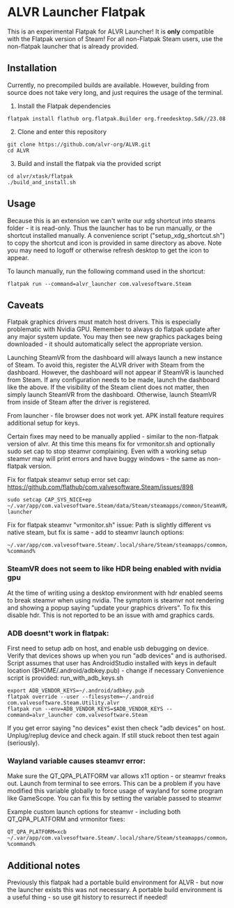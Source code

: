 # ALVR Launcher Flatpak

This is an experimental Flatpak for ALVR Launcher! It is **only** compatible with the Flatpak version of Steam! For all non-Flatpak Steam users, use the non-flatpak launcher that is already provided.

## Installation

Currently, no precompiled builds are available. However, building from source does not take very long, and just requires the usage of the terminal.

1. Install the Flatpak dependencies

```
flatpak install flathub org.flatpak.Builder org.freedesktop.Sdk//23.08 
```

2. Clone and enter this repository

```
git clone https://github.com/alvr-org/ALVR.git
cd ALVR
```

3. Build and install the flatpak via the provided script

```
cd alvr/xtask/flatpak
./build_and_install.sh  
```

## Usage

Because this is an extension we can't write our xdg shortcut into steams folder - it is read-only.
Thus the launcher has to be run manually, or the shortcut installed manually. 
A convenience script ("setup_xdg_shortcut.sh") to copy the shortcut and icon is provided in same directory as above. Note you may need to logoff or otherwise refresh desktop to get the icon to appear.

To launch manually, run the following command used in the shortcut:

```
flatpak run --command=alvr_launcher com.valvesoftware.Steam
```

## Caveats

Flatpak graphics drivers must match host drivers. This is especially problematic with Nvidia GPU. Remember to always do flatpak update after any major system update. You may then see new graphics packages being downloaded - it should automatically select the appropriate version.

Launching SteamVR from the dashboard will always launch a new instance of Steam. To avoid this, register the ALVR driver with Steam from the dashboard. However, the dashboard will not appear if SteamVR is launched from Steam. If any configuration needs to be made, launch the dashboard like the above. If the visibility of the Steam client does not matter, then simply launch SteamVR from the dashboard. Otherwise, launch SteamVR from inside of Steam after the driver is registered.

From launcher - file browser does not work yet. APK install feature requires additional setup for keys. 

Certain fixes may need to be manually applied - similar to the non-flatpak version of alvr. At this time this means fix for vrmonitor.sh and optionally sudo set cap to stop steamvr complaining. Even with a working setup steamvr may will print errors and have buggy windows - the same as non-flatpak version.

Fix for flatpak steamvr setup error set cap: https://github.com/flathub/com.valvesoftware.Steam/issues/898
```
sudo setcap CAP_SYS_NICE+ep ~/.var/app/com.valvesoftware.Steam/data/Steam/steamapps/common/SteamVR/bin/linux64/vrcompositor-launcher
```

Fix for flatpak steamvr "vrmonitor.sh" issue:
Path is slightly different vs native steam, but fix is same - add to steamvr launch options:
```
~/.var/app/com.valvesoftware.Steam/.local/share/Steam/steamapps/common/SteamVR/bin/vrmonitor.sh %command%
```

### SteamVR does not seem to like HDR being enabled with nvidia gpu
At the time of writing using a desktop environment with hdr enabled seems to break steamvr when using nvidia. The symptom is steamvr not rendering and showing a popup saying "update your graphics drivers". To fix this disable hdr.
This is not reported to be an issue with amd graphics cards.


### ADB doesnt't work in flatpak: 
First need to setup adb on host, and enable usb debugging on device. Verify that devices shows up when you run "adb devices" and is authorised.
Script assumes that user has AndroidStudio installed with keys in default location ($HOME/.android/adbkey.pub) - change if necessary
Convenience script is provided: run_with_adb_keys.sh
```
export ADB_VENDOR_KEYS=~/.android/adbkey.pub
flatpak override --user --filesystem=~/.android com.valvesoftware.Steam.Utility.alvr
flatpak run --env=ADB_VENDOR_KEYS=$ADB_VENDOR_KEYS --command=alvr_launcher com.valvesoftware.Steam
```

If you get error saying "no devices" exist then check "adb devices" on host. Unplug/replug device and check again. If still stuck reboot then test again (seriously).

### Wayland variable causes steamvr error:
Make sure the QT_QPA_PLATFORM var allows x11 option - or steamvr freaks out. Launch from terminal to see errors.
This can be a problem if you have modified this variable globally to force usage of wayland for some program like GameScope. 
You can fix this by setting the variable passed to steamvr

Example custom launch options for steamvr - including both QT_QPA_PLATFORM and vrmonitor fixes:
```
QT_QPA_PLATFORM=xcb ~/.var/app/com.valvesoftware.Steam/.local/share/Steam/steamapps/common/SteamVR/bin/vrmonitor.sh %command%
```

## Additional notes

Previously this flatpak had a portable build environment for ALVR - but now the launcher exists this was not necessary. A portable build environment is a useful thing - so use git history to resurrect if needed!